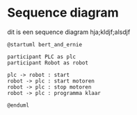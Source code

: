 # Sequence diagram

dit is een sequence diagram
hja;kldjf;alsdjf

```plantuml
@startuml bert_and_ernie

participant PLC as plc
participant Robot as robot

plc -> robot : start
robot -> plc : start motoren
robot -> plc : stop motoren
robot -> plc : programma klaar

@enduml
```
